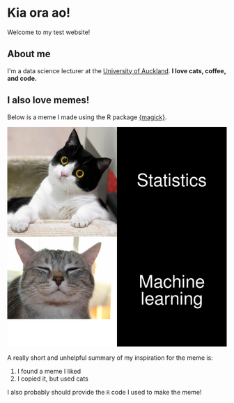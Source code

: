 # Kia ora ao!

Welcome to my test website! 

## About me

I'm a data science lecturer at the [University of Auckland](https://unidirectory.auckland.ac.nz/profile/a-fergusson). **I love cats, coffee, and code.** 

## I also love memes!

Below is a meme I made using the R package [{magick}](https://cran.r-project.org/web/packages/magick/vignettes/intro.html).

![](my_meme.png)

A really short and unhelpful summary of my inspiration for the meme is:

1. I found a meme I liked
2. I copied it, but used cats

I also probably should provide the `R` code I used to make the meme!
